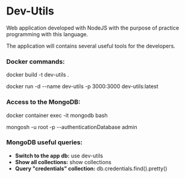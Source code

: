 # Dev-Utils
Web application developed with NodeJS with the purpose of practice programming with this language.

The application will contains several useful tools for the developers.

### Docker commands:
docker build -t dev-utils .

docker run -d --name dev-utils -p 3000:3000 dev-utils:latest

### Access to the MongoDB:
docker container exec -it mongodb bash

mongosh -u root -p --authenticationDatabase admin

### MongoDB useful queries:
- **Switch to the app db:** use dev-utils
- **Show all collections:** show collections
- **Query "credentials" collection:** db.credentials.find().pretty()